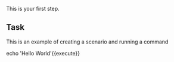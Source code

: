 This is your first step.

## Task

This is an example of creating a scenario and running a command

echo 'Hello World'{{execute}}
